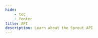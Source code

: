 ```yaml
---
hide:
    - toc
    - footer
title: API
description: Learn about the Sprout API
---
```


<!-- Custom styling to remove the header text -->
<style>
  .md-typeset > h1,
  .md-typeset:before,
  .md-content__button {
    display: none;
  }
</style>

<swagger-ui src="../assets/openapi-spec.json"/>
